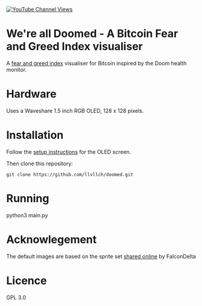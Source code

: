 [![YouTube Channel Views](https://img.shields.io/youtube/channel/views/UCz5BOU9J9pB_O0B8-rDjCWQ?label=YouTube&style=social)](https://www.youtube.com/channel/UCz5BOU9J9pB_O0B8-rDjCWQ)

# We're all Doomed - A Bitcoin Fear and Greed Index visualiser
A  [fear and greed index](https://alternative.me/crypto/fear-and-greed-index/visualiser) visualiser for Bitcoin inspired by the Doom health monitor.

# Hardware

Uses a Waveshare 1.5 inch RGB OLED, 128 x 128 pixels.

# Installation

Follow the [setup instructions](https://www.waveshare.com/wiki/File:1.5inch_OLED_Module_User_Manual_EN.pdf) for the OLED screen. 

Then clone this repository:

    git clone https://github.com/llvllch/doomed.git
    
# Running

   python3 main.py

# Acknowlegement

The default images are based on the sprite set [shared online](https://spritedatabase.net/display.php?object=549) by FalconDelta

# Licence

GPL 3.0

